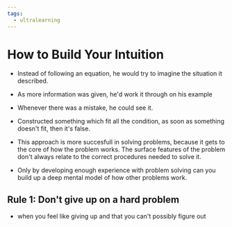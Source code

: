 ```yaml
---
tags:
  - ultralearning
---
```

# How to Build Your Intuition
* Instead of following an equation, he would try to imagine the situation it described.
* As more information was given, he'd work it through on his example
* Whenever there was a mistake, he could see it.
* Constructed something which fit all the condition, as soon as something doesn't fit, then it's false.

* This approach is more succesfull in solving problems, because it gets to the core of how the problem works. The surface features of the problem don't always relate to the correct procedures needed to solve it.
* Only by developing enough experience with problem solving can you build up a deep mental model of how other problems work.

## Rule 1: Don't give up on a hard problem
* when you feel like giving up and that you can't possibly figure out 